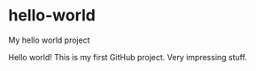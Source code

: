 # hello-world
My hello world project

Hello world! This is my first GitHub project. Very impressing stuff.
